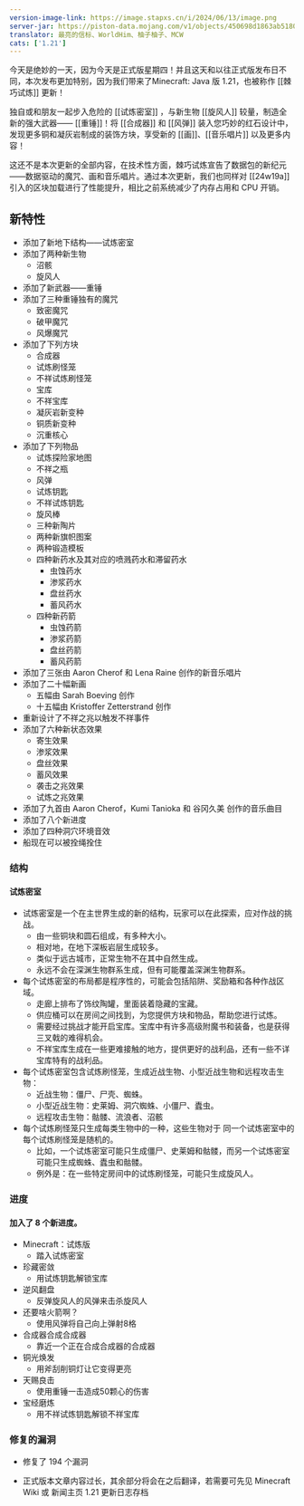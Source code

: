 ```yaml
---
version-image-link: https://image.stapxs.cn/i/2024/06/13/image.png
server-jar: https://piston-data.mojang.com/v1/objects/450698d1863ab5180c25d7c804ef0fe6369dd1ba/server.jar
translator: 最亮的信标、WorldHim、柚子柚子、MCW
cats: ['1.21']
---
```


今天是绝妙的一天，因为今天是正式版星期四！并且这天和以往正式版发布日不同，本次发布更加特别，因为我们带来了Minecraft: Java 版 1.21，也被称作 [[棘巧试炼]] 更新！

独自或和朋友一起步入危险的 [[试炼密室]] ，与新生物 [[旋风人]] 较量，制造全新的强大武器—— [[重锤]]！将 [[合成器]] 和 [[风弹]] 装入您巧妙的红石设计中，发现更多铜和凝灰岩制成的装饰方块，享受新的 [[画]]、[[音乐唱片]] 以及更多内容！

这还不是本次更新的全部内容，在技术性方面，棘巧试炼宣告了数据包的新纪元——数据驱动的魔咒、画和音乐唱片。通过本次更新，我们也同样对 [[24w19a]] 引入的区块加载进行了性能提升，相比之前系统减少了内存占用和 CPU 开销。

## 新特性
* 添加了新地下结构——试炼密室
* 添加了两种新生物
   * 沼骸
   * 旋风人
* 添加了新武器——重锤
* 添加了三种重锤独有的魔咒
   * 致密魔咒
   * 破甲魔咒
   * 风爆魔咒
* 添加了下列方块
   * 合成器
   * 试炼刷怪笼
   * 不祥试炼刷怪笼
   * 宝库
   * 不祥宝库
   * 凝灰岩新变种
   * 铜质新变种
   * 沉重核心
* 添加了下列物品
   * 试炼探险家地图
   * 不祥之瓶
   * 风弹
   * 试炼钥匙
   * 不祥试炼钥匙
   * 旋风棒
   * 三种新陶片
   * 两种新旗帜图案
  * 两种锻造模板
  * 四种新药水及其对应的喷溅药水和滞留药水
      * 虫蚀药水
      * 渗浆药水
      * 盘丝药水
      * 蓄风药水
  * 四种新药箭
      * 虫蚀药箭
      * 渗浆药箭
      * 盘丝药箭
      * 蓄风药箭
* 添加了三张由 Aaron Cherof 和 Lena Raine 创作的新音乐唱片
* 添加了二十幅新画
  * 五幅由 Sarah Boeving 创作
  * 十五幅由 Kristoffer Zetterstrand 创作
* 重新设计了不祥之兆以触发不祥事件
* 添加了六种新状态效果
  * 寄生效果
  * 渗浆效果
  * 盘丝效果
  * 蓄风效果
  * 袭击之兆效果
  * 试炼之兆效果
* 添加了九首由 Aaron Cherof，Kumi Tanioka 和 谷冈久美 创作的音乐曲目
* 添加了八个新进度
* 添加了四种洞穴环境音效
* 船现在可以被拴绳拴住

### 结构
#### 试炼密室
* 试炼密室是一个在主世界生成的新的结构，玩家可以在此探索，应对作战的挑战。
  * 由一些铜块和圆石组成，有多种大小。
  * 相对地，在地下深板岩层生成较多。
  * 类似于远古城市，正常生物不在其中自然生成。
  * 永远不会在深渊生物群系生成，但有可能覆盖深渊生物群系。
* 每个试炼密室的布局都是程序性的，可能会包括陷阱、奖励箱和各种作战区域。
  * 走廊上排布了饰纹陶罐，里面装着隐藏的宝藏。
  * 供应桶可以在房间之间找到，为您提供方块和物品，帮助您进行试炼。
  * 需要经过挑战才能开启宝库。宝库中有许多高级附魔书和装备，也是获得三叉戟的难得机会。
  * 不祥宝库生成在一些更难接触的地方，提供更好的战利品，还有一些不详宝库特有的战利品。
* 每个试炼密室包含试炼刷怪笼，生成近战生物、小型近战生物和远程攻击生物：
  * 近战生物：僵尸、尸壳、蜘蛛。
  * 小型近战生物：史莱姆、洞穴蜘蛛、小僵尸、蠹虫。
  * 远程攻击生物：骷髅、流浪者、沼骸
* 每个试炼刷怪笼只生成每类生物中的一种，这些生物对于 同一个试炼密室中的 每个试炼刷怪笼是随机的。
  * 比如，一个试炼密室可能只生成僵尸、史莱姆和骷髅，而另一个试炼密室可能只生成蜘蛛、蠹虫和骷髅。
  * 例外是：在一些特定房间中的试炼刷怪笼，可能只生成旋风人。
### 进度
 #### 加入了 8 个新进度。
  * Minecraft：试炼版
     * 踏入试炼密室
  * 珍藏密敛
     * 用试炼钥匙解锁宝库
  * 逆风翻盘
     * 反弹旋风人的风弹来击杀旋风人
  * 还要啥火箭啊？
     * 使用风弹将自己向上弹射8格
  * 合成器合成合成器
     * 靠近一个正在合成合成器的合成器
  * 铜光焕发
     * 用斧刮削铜灯让它变得更亮
  * 天赐良击
     * 使用重锤一击造成50颗心的伤害
  * 宝经磨炼
     * 用不祥试炼钥匙解锁不祥宝库
   
 ### 修复的漏洞
 * 修复了 194 个漏洞
 
* 正式版本文章内容过长，其余部分将会在之后翻译，若需要可先见 Minecraft Wiki 或 新闻主页 1.21 更新日志存档

